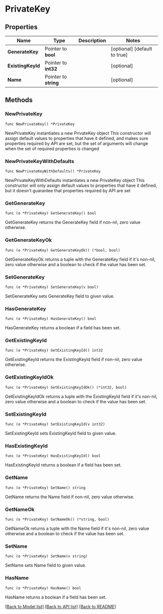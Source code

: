 # PrivateKey

## Properties

Name | Type | Description | Notes
------------ | ------------- | ------------- | -------------
**GenerateKey** | Pointer to **bool** |  | [optional] [default to true]
**ExistingKeyId** | Pointer to **int32** |  | [optional] 
**Name** | Pointer to **string** |  | [optional] 

## Methods

### NewPrivateKey

`func NewPrivateKey() *PrivateKey`

NewPrivateKey instantiates a new PrivateKey object
This constructor will assign default values to properties that have it defined,
and makes sure properties required by API are set, but the set of arguments
will change when the set of required properties is changed

### NewPrivateKeyWithDefaults

`func NewPrivateKeyWithDefaults() *PrivateKey`

NewPrivateKeyWithDefaults instantiates a new PrivateKey object
This constructor will only assign default values to properties that have it defined,
but it doesn't guarantee that properties required by API are set

### GetGenerateKey

`func (o *PrivateKey) GetGenerateKey() bool`

GetGenerateKey returns the GenerateKey field if non-nil, zero value otherwise.

### GetGenerateKeyOk

`func (o *PrivateKey) GetGenerateKeyOk() (*bool, bool)`

GetGenerateKeyOk returns a tuple with the GenerateKey field if it's non-nil, zero value otherwise
and a boolean to check if the value has been set.

### SetGenerateKey

`func (o *PrivateKey) SetGenerateKey(v bool)`

SetGenerateKey sets GenerateKey field to given value.

### HasGenerateKey

`func (o *PrivateKey) HasGenerateKey() bool`

HasGenerateKey returns a boolean if a field has been set.

### GetExistingKeyId

`func (o *PrivateKey) GetExistingKeyId() int32`

GetExistingKeyId returns the ExistingKeyId field if non-nil, zero value otherwise.

### GetExistingKeyIdOk

`func (o *PrivateKey) GetExistingKeyIdOk() (*int32, bool)`

GetExistingKeyIdOk returns a tuple with the ExistingKeyId field if it's non-nil, zero value otherwise
and a boolean to check if the value has been set.

### SetExistingKeyId

`func (o *PrivateKey) SetExistingKeyId(v int32)`

SetExistingKeyId sets ExistingKeyId field to given value.

### HasExistingKeyId

`func (o *PrivateKey) HasExistingKeyId() bool`

HasExistingKeyId returns a boolean if a field has been set.

### GetName

`func (o *PrivateKey) GetName() string`

GetName returns the Name field if non-nil, zero value otherwise.

### GetNameOk

`func (o *PrivateKey) GetNameOk() (*string, bool)`

GetNameOk returns a tuple with the Name field if it's non-nil, zero value otherwise
and a boolean to check if the value has been set.

### SetName

`func (o *PrivateKey) SetName(v string)`

SetName sets Name field to given value.

### HasName

`func (o *PrivateKey) HasName() bool`

HasName returns a boolean if a field has been set.


[[Back to Model list]](../README.md#documentation-for-models) [[Back to API list]](../README.md#documentation-for-api-endpoints) [[Back to README]](../README.md)


